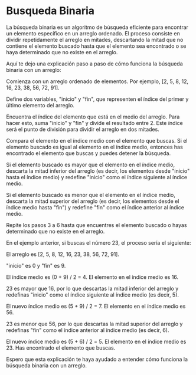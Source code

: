 # Busqueda Binaria


 La búsqueda binaria es un algoritmo de búsqueda eficiente para encontrar un elemento específico en un arreglo ordenado. El proceso consiste en dividir repetidamente el arreglo en mitades, descartando la mitad que no contiene el elemento buscado hasta que el elemento sea encontrado o se haya determinado que no existe en el arreglo.

Aquí te dejo una explicación paso a paso de cómo funciona la búsqueda binaria con un arreglo:

Comienza con un arreglo ordenado de elementos. Por ejemplo, [2, 5, 8, 12, 16, 23, 38, 56, 72, 91].

Define dos variables, "inicio" y "fin", que representen el índice del primer y último elemento del arreglo.

Encuentra el índice del elemento que está en el medio del arreglo. Para hacer esto, suma "inicio" y "fin" y divide el resultado entre 2. Este índice será el punto de división para dividir el arreglo en dos mitades.

Compara el elemento en el índice medio con el elemento que buscas. Si el elemento buscado es igual al elemento en el índice medio, entonces has encontrado el elemento que buscas y puedes detener la búsqueda.

Si el elemento buscado es mayor que el elemento en el índice medio, descarta la mitad inferior del arreglo (es decir, los elementos desde "inicio" hasta el índice medio) y redefine "inicio" como el índice siguiente al índice medio.

Si el elemento buscado es menor que el elemento en el índice medio, descarta la mitad superior del arreglo (es decir, los elementos desde el índice medio hasta "fin") y redefine "fin" como el índice anterior al índice medio.

Repite los pasos 3 a 6 hasta que encuentres el elemento buscado o hayas determinado que no existe en el arreglo.

En el ejemplo anterior, si buscas el número 23, el proceso sería el siguiente:

El arreglo es [2, 5, 8, 12, 16, 23, 38, 56, 72, 91].

"inicio" es 0 y "fin" es 9.

El índice medio es (0 + 9) / 2 = 4. El elemento en el índice medio es 16.

23 es mayor que 16, por lo que descartas la mitad inferior del arreglo y redefinas "inicio" como el índice siguiente al índice medio (es decir, 5).

El nuevo índice medio es (5 + 9) / 2 = 7. El elemento en el índice medio es 56.

23 es menor que 56, por lo que descartas la mitad superior del arreglo y redefinas "fin" como el índice anterior al índice medio (es decir, 6).

El nuevo índice medio es (5 + 6) / 2 = 5. El elemento en el índice medio es 23. Has encontrado el elemento que buscas.

Espero que esta explicación te haya ayudado a entender cómo funciona la búsqueda binaria con un arreglo.
